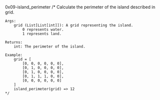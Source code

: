 0x09-island_perimeter
    /*
    Calculate the perimeter of the island described in grid.

    Args:
        grid (List[List[int]]): A grid representing the island.
            0 represents water.
            1 represents land.

    Returns:
        int: The perimeter of the island.

    Example:
        grid = [
            [0, 0, 0, 0, 0, 0],
            [0, 1, 0, 0, 0, 0],
            [0, 1, 0, 0, 0, 0],
            [0, 1, 1, 1, 0, 0],
            [0, 0, 0, 0, 0, 0]
        ]
        island_perimeter(grid) => 12
    */
